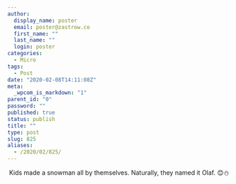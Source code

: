```yaml
---
author:
  display_name: poster
  email: poster@zastrow.co
  first_name: ""
  last_name: ""
  login: poster
categories:
  - Micro
tags:
  - Post
date: "2020-02-08T14:11:08Z"
meta:
  _wpcom_is_markdown: "1"
parent_id: "0"
password: ""
published: true
status: publish
title: ""
type: post
slug: 825
aliases:
  - /2020/02/825/
---
```

<p><img src="/assets/2020/02/83893816_102548417939733_7687048836910977670_n.jpg?_nc_ht=scontent.cdninstagram.com&amp;_nc_ohc=bq5p6BW0oXcAX_93wKG&amp;oh=fe9cc3c3975ce6caaa45efc504d0791a&amp;oe=5EB6D46F" alt="" /> Kids made a snowman all by themselves. Naturally, they named it Olaf. 😊⛄️</p>
